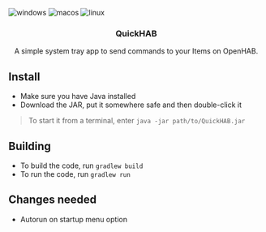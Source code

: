 ![windows](https://img.shields.io/static/v1?logo=windows&label=&message=✓&color=brightgreen)
![macos](https://img.shields.io/static/v1?logo=apple&label=&message=?&color=orange)
![linux](https://img.shields.io/static/v1?logo=linux&label=&message=?&color=orange)

<h3 align="center">QuickHAB</h3>
<p align="center">
    A simple system tray app to send commands to your Items on OpenHAB.
</p>

## Install

- Make sure you have Java installed
- Download the JAR, put it somewhere safe and then double-click it

> To start it from a terminal, enter `java -jar path/to/QuickHAB.jar`

## Building

- To build the code, run `gradlew build`
- To run the code, run `gradlew run`

## Changes needed

- Autorun on startup menu option

